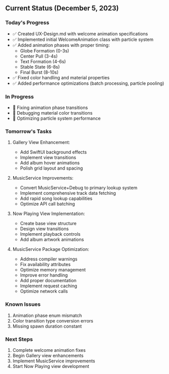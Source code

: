 ## Current Status (December 5, 2023)

### Today's Progress
- ✅ Created UX-Design.md with welcome animation specifications
- ✅ Implemented initial WelcomeAnimation class with particle system
- ✅ Added animation phases with proper timing:
  - Globe Formation (0-3s)
  - Center Pull (3-4s)
  - Text Formation (4-6s)
  - Stable State (6-8s)
  - Final Burst (8-10s)
- ✅ Fixed color handling and material properties
- ✅ Added performance optimizations (batch processing, particle pooling)

### In Progress
- 🚧 Fixing animation phase transitions
- 🚧 Debugging material color transitions
- 🚧 Optimizing particle system performance

### Tomorrow's Tasks
1. Gallery View Enhancement:
   - Add SwiftUI background effects
   - Implement view transitions
   - Add album hover animations
   - Polish grid layout and spacing

2. MusicService Improvements:
   - Convert MusicService+Debug to primary lookup system
   - Implement comprehensive track data fetching
   - Add rapid song lookup capabilities
   - Optimize API call batching

3. Now Playing View Implementation:
   - Create base view structure
   - Design view transitions
   - Implement playback controls
   - Add album artwork animations

4. MusicService Package Optimization:
   - Address compiler warnings
   - Fix availability attributes
   - Optimize memory management
   - Improve error handling
   - Add proper documentation
   - Implement request caching
   - Optimize network calls

### Known Issues
1. Animation phase enum mismatch
2. Color transition type conversion errors
3. Missing spawn duration constant

### Next Steps
1. Complete welcome animation fixes
2. Begin Gallery view enhancements
3. Implement MusicService improvements
4. Start Now Playing view development
